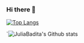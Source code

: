### Hi there 👋

<!--
**JuliaBadita/JuliaBadita** is a ✨ _special_ ✨ repository because its `README.md` (this file) appears on your GitHub profile.

Here are some ideas to get you started:

- 🔭 I’m currently working on ...
- 🌱 I’m currently learning ...
- 👯 I’m looking to collaborate on ...
- 🤔 I’m looking for help with ...
- 💬 Ask me about ...
- 📫 How to reach me: ...
- 😄 Pronouns: ...
- ⚡ Fun fact: ...
-->

[![Top Langs](https://github-readme-stats.vercel.app/api/top-langs/?username=JuliaBadita&layout=compact&theme=yeblu)](https://github.com/JuliaBadita)

<!-- [![Carte ReadMe](https://github-readme-stats.vercel.app/api/pin/?username=JuliaBadita&theme=yeblu)](https://github.com/JuliaBadita) -->
`![JuliaBadita's Github stats](https://github-readme-stats.vercel.app/api?username=JuliaBadita&show_icons=true&theme=yeblu)
